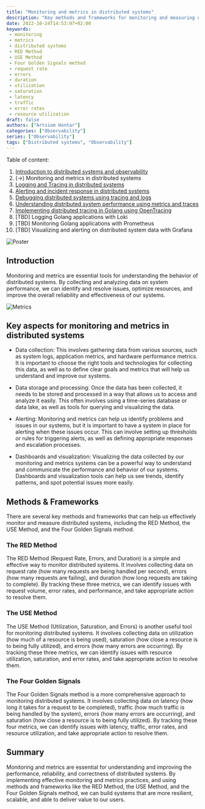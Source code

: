 ```yaml
---
title: "Monitoring and metrics in distributed systems"
description: "Key methods and frameworks for monitoring and measuring distributed systems: the RED Method, the USE Method, and the Four Golden Signals method."
date: 2022-10-24T14:53:07+02:00
keywords:
 - monitoring
 - metrics
 - distributed systems
 - RED Method
 - USE Method
 - Four Golden Signals method
 - request rate
 - errors
 - duration
 - utilization
 - saturation
 - latency
 - traffic
 - error rates
 - resource utilization
draft: false
authors: ["Artsiom Hontar"]
categories: ["Observability"]
series: ["Observability"]
tags: ["Distributed systems", "Observability"]
---
```


Table of content:
1. [Introduction to distributed systems and observability](/learnings/observability/intro-to-distributed-observability/)
2. (->) Monitoring and metrics in distributed systems
3. [Logging and Tracing in distributed systems](/learnings/observability/logging-and-tracking-in-distributed-system/)
4. [Alerting and incident response in distributed systems](/learnings/observability/alerting-and-incidents-in-distributed-system/)
6. [Debugging distributed systems using tracing and logs](/learnings/observability/debugging-distributed-system)
7. [Understanding distributed system performance using metrics and traces](/learnings/observability/understanding-performance-in-distributed-system/)
8. [Implementing distributed tracing in Golang using OpenTracing](/learnings/observability/implementing-distributed-tracing/)
9. [TBD] Logging Golang applications with Loki
10. [TBD] Monitoring Golang applications with Prometheus
11. [TBD] Visualizing and alerting on distributed system data with Grafana

![Poster](/learnings/observability/monitoring-in-distributed-system/poster.jpg)

## Introduction

Monitoring and metrics are essential tools for understanding the behavior of distributed systems. By collecting and analyzing data on system performance, we can identify and resolve issues, optimize resources, and improve the overall reliability and effectiveness of our systems.

![Metrics](/learnings/observability/monitoring-in-distributed-system/metrics.jpg)

## Key aspects for monitoring and metrics in distributed systems

- Data collection: This involves gathering data from various sources, such as system logs, application metrics, and hardware performance metrics. It is important to choose the right tools and technologies for collecting this data, as well as to define clear goals and metrics that will help us understand and improve our systems.

- Data storage and processing: Once the data has been collected, it needs to be stored and processed in a way that allows us to access and analyze it easily. This often involves using a time-series database or data lake, as well as tools for querying and visualizing the data.

- Alerting: Monitoring and metrics can help us identify problems and issues in our systems, but it is important to have a system in place for alerting when these issues occur. This can involve setting up thresholds or rules for triggering alerts, as well as defining appropriate responses and escalation processes.

- Dashboards and visualization: Visualizing the data collected by our monitoring and metrics systems can be a powerful way to understand and communicate the performance and behavior of our systems. Dashboards and visualization tools can help us see trends, identify patterns, and spot potential issues more easily.

## Methods & Frameworks

There are several key methods and frameworks that can help us effectively monitor and measure distributed systems, including the RED Method, the USE Method, and the Four Golden Signals method.

### The RED Method

The RED Method (Request Rate, Errors, and Duration) is a simple and effective way to monitor distributed systems. It involves collecting data on request rate (how many requests are being handled per second), errors (how many requests are failing), and duration (how long requests are taking to complete). By tracking these three metrics, we can identify issues with request volume, error rates, and performance, and take appropriate action to resolve them.

### The USE Method
The USE Method (Utilization, Saturation, and Errors) is another useful tool for monitoring distributed systems. It involves collecting data on utilization (how much of a resource is being used), saturation (how close a resource is to being fully utilized), and errors (how many errors are occurring). By tracking these three metrics, we can identify issues with resource utilization, saturation, and error rates, and take appropriate action to resolve them.

### The Four Golden Signals
The Four Golden Signals method is a more comprehensive approach to monitoring distributed systems. It involves collecting data on latency (how long it takes for a request to be completed), traffic (how much traffic is being handled by the system), errors (how many errors are occurring), and saturation (how close a resource is to being fully utilized). By tracking these four metrics, we can identify issues with latency, traffic, error rates, and resource utilization, and take appropriate action to resolve them.

## Summary

Monitoring and metrics are essential for understanding and improving the performance, reliability, and correctness of distributed systems. By implementing effective monitoring and metrics practices, and using methods and frameworks like the RED Method, the USE Method, and the Four Golden Signals method, we can build systems that are more resilient, scalable, and able to deliver value to our users.